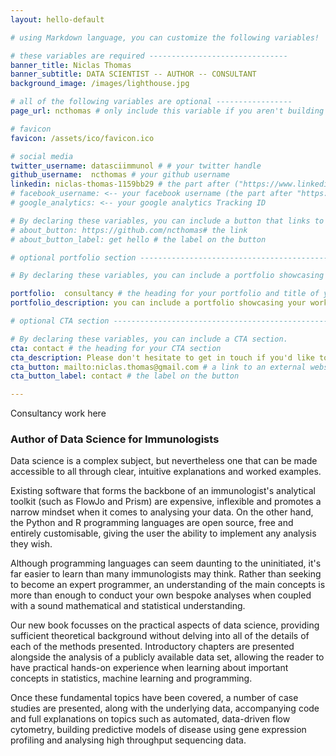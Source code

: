 ```yaml
---
layout: hello-default

# using Markdown language, you can customize the following variables!

# these variables are required -------------------------------
banner_title: Niclas Thomas
banner_subtitle: DATA SCIENTIST -- AUTHOR -- CONSULTANT
background_image: /images/lighthouse.jpg

# all of the following variables are optional -----------------
page_url: ncthomas # only include this variable if you aren't building the page to your primary domain 

# favicon
favicon: /assets/ico/favicon.ico

# social media
twitter_username: datasciimmunol # # your twitter handle
github_username:  ncthomas # your github username
linkedin: niclas-thomas-1159bb29 # the part after ("https://www.linkedin.com/in/...")
# facebook_username: <-- your facebook username (the part after "https://www.facebook.com/...")
# google_analytics: <-- your google analytics Tracking ID

# By declaring these variables, you can include a button that links to an external website or to media.
# about_button: https://github.com/ncthomas# the link
# about_button_label: get hello # the label on the button

# optional portfolio section ------------------------------------------

# By declaring these variables, you can include a portfolio showcasing your work and organize your portfolio's items into a custom layout, all without adding any CSS. In addition, you must 1) create an HTML file in the_includes folder for each project with the text you'd like to display, and 2) create a YAML file in the _data folder describing the order in which each project should be shown and categorized. See `/includes/example.html` and `/_data/work.yml` for examples.

portfolio:  consultancy # the heading for your portfolio and title of your YAML file
portfolio_description: you can include a portfolio showcasing your work and organize your portfolio's items into a custom layout, all without adding any CSS. # a description to be desplayed below the heading and above the content

# optional CTA section --------------------------------------------------

# By declaring these variables, you can include a CTA section.
cta: contact # the heading for your CTA section
cta_description: Please don't hesitate to get in touch if you'd like to collaborate or get a quote for work. # a description to be desplayed below the heading and above the content
cta_button: mailto:niclas.thomas@gmail.com # a link to an external website or to media
cta_button_label: contact # the label on the button

---			
```

[//]: # (write a bit about yourself here)

Consultancy work here

### Author of Data Science for Immunologists
  
Data science is a complex subject, but nevertheless one that can be made accessible to all through clear, intuitive explanations and worked examples.


Existing software that forms the backbone of an immunologist's analytical toolkit (such as FlowJo and Prism) are expensive, inflexible and promotes a narrow mindset when it comes to analysing your data. On the other hand, the Python and R programming languages are open source, free and entirely customisable, giving the user the ability to implement any analysis they wish.
​

Although programming languages can seem daunting to the uninitiated, it's far easier to learn than many immunologists may think. Rather than seeking to become an expert programmer, an understanding of the main concepts is more than enough to conduct your own bespoke analyses when coupled with a sound mathematical and statistical understanding.
​

Our new book focusses on the practical aspects of data science, providing sufficient theoretical background without delving into all of the details of each of the methods presented. Introductory chapters are presented alongside the analysis of a publicly available data set, allowing the reader to have practical hands-on experience when learning about important concepts in statistics, machine learning and programming.
​

Once these fundamental topics have been covered, a number of case studies are presented, along with the underlying data, accompanying code and full explanations on topics such as automated, data-driven flow cytometry, building predictive models of disease using gene expression profiling and analysing high throughput sequencing data.